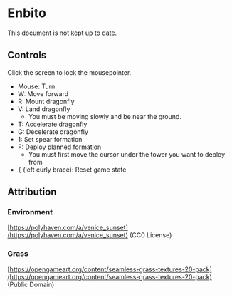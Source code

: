 # Enbito

This document is not kept up to date.

## Controls

Click the screen to lock the mousepointer.

- Mouse: Turn
- W: Move forward
- R: Mount dragonfly
- V: Land dragonfly
  - You must be moving slowly and be near the ground.
- T: Accelerate dragonfly
- G: Decelerate dragonfly
- 1: Set spear formation
- F: Deploy planned formation
  - You must first move the cursor under the tower you want to deploy from
- `{` (left curly brace): Reset game state

## Attribution

### Environment

[https://polyhaven.com/a/venice_sunset](https://polyhaven.com/a/venice_sunset) (CC0 License)

### Grass

[https://opengameart.org/content/seamless-grass-textures-20-pack](https://opengameart.org/content/seamless-grass-textures-20-pack)
(Public Domain)
